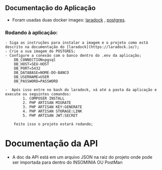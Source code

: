 ## Documentação do Aplicação

 - Foram usadas duas docker images: [laradock](https://laradock.io/) , [postgres](https://hub.docker.com/_/postgres).
 
 ### Rodando à aplicação:
    - Siga as instruções para instalar a imagem e o projeto como está descrito na documentação do [laradock](https://laradock.io/);
    - Crie a sua imagem do POSTGRES;
    - Configure a conexão com o banco dentro do .env da aplicação;
        DB_CONNECTION=pgsql
        DB_HOST=SEU-HOST
        DB_PORT=5432
        DB_DATABASE=NOME-DO-BANCO
        DB_USERNAME=USER
        DB_PASSWORD=PASSWORD
        
    -  Após isso entre no bash do laradock, vá até a pasta da aplicação e execute os seguintes comandos: 
            1. COMPOSER INSTALL
            2. PHP ARTISAN MIGRATE
            3. PHP ARTISAN KEY:GENERATE
            4. PHP ARTISAN STORAGE:LINK
            5. PHP ARTISAN JWT:SECRET
            
        Feito isso o projeto estará rodando;
        
        
        
 # Documentação da API
 - A doc da API está em um arquivo JSON na raiz do projeto onde pode ser importada para dentro do INSOMINIA OU PostMan
